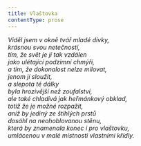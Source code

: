 ```yaml
---
title: Vlaštovka
contentType: prose
---
```


<section>

_Viděl jsem v okně tvář mladé dívky,  
krásnou svou netečností,  
tím, že svět je jí tak vzdálen  
jako ulétající podzimní chmýří,  
a tím, že _dokonalost nelze milovat_,  
jenom jí sloužit,  
a slepota té dálky  
byla hrozivější než zoufalství,  
ale také chladivá jak heřmánkový obklad,  
totiž že je možné rozpažit,  
aniž by jediný ze štíhlých prstů  
dosáhl na neohoblovanou stěnu,  
která by znamenala konec i pro vlaštovku,  
umlácenou v malé místnosti vlastními křídly._

</section>
